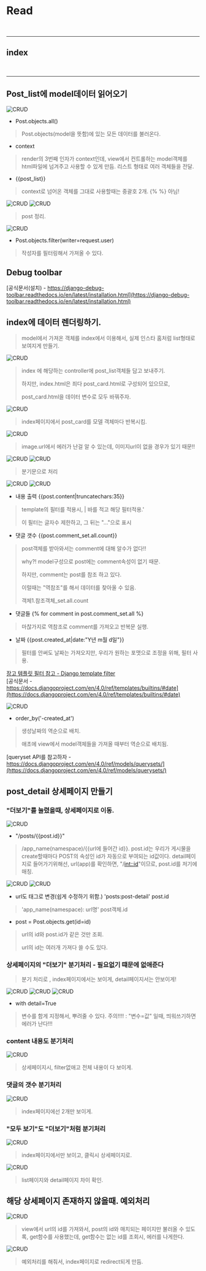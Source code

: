 # Read

<br>

---

## index



<br>

---

## Post_list에 model데이터 읽어오기

![CRUD](/Image/Django/r1.PNG)

* Post.objects.all()
> Post.objects(model을 뜻함)에 있는 모든 데이터를 불러온다.

* context
> render의 3번째 인자가 context인데,
> view에서 컨트롤하는 model객체를 html파일에 넘겨주고 사용할 수 있게 만듬.
> 리스트 형태로 여러 객체들을 전달.

* {{post_list}}
> context로 넘어온 객체를 그대로 사용할때는 중괄호 2개.
> {% %} 아님!

![CRUD](/Image/Django/r2.PNG)
![CRUD](/Image/Django/r3.PNG)
> post 정리.

![CRUD](/Image/Django/r4.PNG)

* Post.objects.filter(writer=request.user)
> 작성자를 필터링해서 가져올 수 있다.


## Debug toolbar

[공식문서(설치) - https://django-debug-toolbar.readthedocs.io/en/latest/installation.html](https://django-debug-toolbar.readthedocs.io/en/latest/installation.html)


## index에 데이터 렌더링하기.

> model에서 가져온 객체를 index에서 이용해서, 실제 인스타 홈처럼 list형태로 보여지게 만들기.

![CRUD](/Image/Django/r5.PNG)

> index 에 해당하는 controller에 post_list객체들 담고 보내주기.
> 
> 하지만, index.html은 죄다 post_card.html로 구성되어 있으므로, 
> 
> post_card.html을 데이터 변수로 모두 바꿔주자. 

![CRUD](/Image/Django/r6.PNG)

> index페이지에서 post_card를 모델 객체마다 반복시킴.

![CRUD](/Image/Django/r7.PNG)
> image.url에서 에러가 난걸 알 수 있는데, 이미지url이 없을 경우가 있기 때문!!


![CRUD](/Image/Django/r8.PNG)
![CRUD](/Image/Django/r9.PNG)
> 분기문으로 처리


![CRUD](/Image/Django/r10.PNG)
![CRUD](/Image/Django/r11.PNG)

* 내용 출력 {{post.content|truncatechars:35}}
> template의 필터를 적용시, | 바를 적고 해당 필터적용.'
> 
> 이 필터는 글자수 제한하고, 그 뒤는 "..."으로 표시


* 댓글 갯수 {{post.comment_set.all.count}}
> post객체를 받아와서는 comment에 대해 알수가 없다!! 
> 
> why?! model구성으로 post에는 comment속성이 없기 때문.
> 
> 하지만, comment는 post를 참조 하고 있다.
> 
> 이럴때는 "역참조"를 해서 데이터를 찾아올 수 있음.
> 
> 객체1.참조객체_set.all.count


* 댓글들 {% for comment in post.comment_set.all %}
> 마찮가지로 역참조로 comment를 가져오고 반복문 실행.

* 날짜 {{post.created_at|date:"Y년 m월 d일"}}
> 필터를 안써도 날짜는 가져오지만, 우리가 원하는 포맷으로 조정을 위해, 필터 사용.


[장고 템플릿 필터 참고 - Django template filter](https://docs.djangoproject.com/en/4.0/ref/templates/builtins/)<br>
[공식문서 - https://docs.djangoproject.com/en/4.0/ref/templates/builtins/#date](https://docs.djangoproject.com/en/4.0/ref/templates/builtins/#date)

![CRUD](/Image/Django/r12.PNG)

* order_by('-created_at')
> 생성날짜의 역순으로 배치.
> 
> 애초에 view에서 model객체들을 가져올 때부터 역순으로 배치됨.

[queryset API를 참고하자 - https://docs.djangoproject.com/en/4.0/ref/models/querysets/](https://docs.djangoproject.com/en/4.0/ref/models/querysets/)


## post_detail 상세페이지 만들기


### "더보기"를 눌렸을때, 상세페이지로 이동.

![CRUD](/Image/Django/r13.PNG)

* "/posts/{{post.id}}"
> /app_name(namespace)/{{url에 들어간 id}}.
> post.id는 우리가 게시물을 create할때마다 POST의 속성인 id가 자동으로 부여되는 id값이다.
> detail페이지로 들어가기위해선, url(app)를 확인하면, "/<int::id>"이므로, post.id를 저기에 매칭.


![CRUD](/Image/Django/r14.PNG)
![CRUD](/Image/Django/r15.PNG)

* url도 태그로 변경(쉽게 수정하기 위함.) 'posts:post-detail' post.id
> 'app_name(namespace): url명' post객체.id


* post = Post.objects.get(id=id) 
> url의 id와 post.id가 같은 것만 조회.
> 
> url의 id는 여러개 가져다 쓸 수도 있다.
 


### 상세페이지의 "더보기" 분기처리 - 필요없기 떄문에 없애준다
> 분기 처리로 , index페이지에서는 보이게, detail페이지서는 안보이게!

![CRUD](/Image/Django/r16.PNG)
![CRUD](/Image/Django/r18.PNG)
![CRUD](/Image/Django/r19.PNG)

* with detail=True
> 변수를 함게 지정해서, 뿌려줄 수 있다.
> 주의!!!! : "변수=값" 일때, 띄워쓰기하면 에러가 난다!!!

### content 내용도 분기처리
![CRUD](/Image/Django/r17.PNG)

> 상세페이지시, filter없애고 전체 내용이 다 보이게.

### 댓글의 갯수 분기처리

![CRUD](/Image/Django/r20.PNG)
> index페이지에선 2개만 보이게.

### "모두 보기"도 "더보기"처럼 분기처리

![CRUD](/Image/Django/r21.PNG)
> index페이지에서만 보이고, 클릭시 상세페이지로.


![CRUD](/Image/Django/r22.PNG)
> list페이지와 detail페이지 차이 확인.


## 해당 상세페이지 존재하지 않을때. 예외처리

![CRUD](/Image/Django/r23.PNG)

> view에서 url의 id를 가져와서, post의 id와 매치되는 페이지만 불러올 수 있도록, get함수를 사용했는데,
> get함수는 없는 id를 조회시, 에러를 나게한다.

![CRUD](/Image/Django/r24.PNG)

> 예외처리를 해줘서, index페이지로 redirect되게 만듬.

